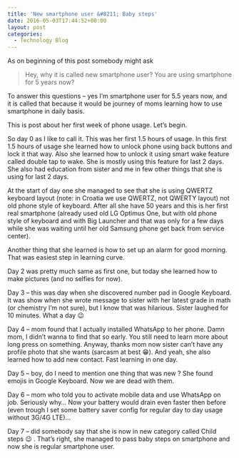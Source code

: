 ```yaml
---
title: 'New smartphone user &#8211; Baby steps'
date: 2016-05-03T17:44:52+00:00
layout: post
categories:
  - Technology Blog
---
```

As on beginning of this post somebody might ask

> Hey, why it is called new smartphone user? You are using smartphone for 5 years now?

To answer this questions &#8211; yes I&#8217;m smartphone user for 5.5 years now, and it is called that because it would be journey of moms learning how to use smartphone in daily basis.

This is post about her first week of phone usage. Let&#8217;s begin.

So day 0 as I like to call it. This was her first 1.5 hours of usage. In this first 1.5 hours of usage she learned how to unlock phone using back buttons and lock it that way. Also she learned how to unlock it using smart wake feature called double tap to wake. She is mostly using this feature for last 2 days.  
She also had education from sister and me in few other things that she is using for last 2 days.

At the start of day one she managed to see that she is using QWERTZ keyboard layout (note: in Croatia we use QWERTZ, not QWERTY layout) not old phone style of keyboard. After all she have 50 years and this is her first real smartphone (already used old LG Optimus One, but with old phone style of keyboard and with Big Launcher and that was only for a few days while she was waiting until her old Samsung phone get back from service center).

Another thing that she learned is how to set up an alarm for good morning. That was easiest step in learning curve.

Day 2 was pretty much same as first one, but today she learned how to make pictures (and no selfies for now).

Day 3 &#8211; this was day when she discovered number pad in Google Keyboard. It was show when she wrote message to sister with her latest grade in math (or chemistry I&#8217;m not sure), but I know that was hilarious. Sister laughed for 10 minutes. What a day 😉

Day 4 &#8211; mom found that I actually installed WhatsApp to her phone. Damn mom, I didn&#8217;t wanna to find that so early. You still need to learn more about long press on something. Anyway, thanks mom now sister can&#8217;t have any profile photo that she wants (sarcasm at best 😁). And yeah, she also learned how to add new contact. Fast learning in one day.

Day 5 &#8211; boy, do I need to mention one thing that was new ? She found emojis in Google Keyboard. Now we are dead with them.

Day 6 &#8211; mom who told you to activate mobile data and use WhatsApp on job. Seriously why&#8230; Now your battery would drain even faster then before (even trough I set some battery saver config for regular day to day usage without 3G/4G LTE)&#8230;

Day 7 &#8211; did somebody say that she is now in new category called Child steps 😉 . That&#8217;s right, she managed to pass baby steps on smartphone and now she is regular smartphone user.